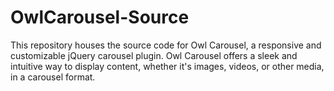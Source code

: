 # OwlCarousel-Source
This repository houses the source code for Owl Carousel, a responsive and customizable jQuery carousel plugin. Owl Carousel offers a sleek and intuitive way to display content, whether it's images, videos, or other media, in a carousel format.

